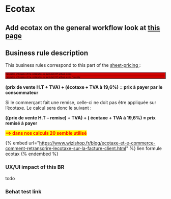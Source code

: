 # Ecotax

## Add ecotax on the general workflow look at [this page](./)

## Business rule description

This business rules correspond to this part of the [sheet-pricing ](https://docs.google.com/spreadsheets/d/1yHwk9nc1Ab9T6s-fqybFpm6P8ejGac-SpO6miR39uOY/edit#gid=538880055):

![](<../../../.gitbook/assets/image (1) (1) (1) (1) (1) (1) (1) (1) (1) (1) (1) (1).png>)

**(prix de vente H.T + TVA) + (écotaxe + TVA à 19,6%) = prix à payer par le consommateur**

Si le commerçant fait une remise, celle-ci ne doit pas être appliquée sur l’écotaxe. Le calcul sera donc le suivant :

**((prix de vente H.T – remise) + TVA) + ( écotaxe + TVA à 19,6%) = prix remisé à payer**

<mark style="color:red;">**==> dans nos calculs 20 semble utilisé**</mark>

{% embed url="https://www.wizishop.fr/blog/ecotaxe-et-e-commerce-comment-retranscrire-lecotaxe-sur-la-facture-client.html" %}
lien formule ecotax
{% endembed %}

### UX/UI impact of this BR

todo

### Behat test link
